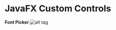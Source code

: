 # JavaFX Custom Controls
<b>Font Picker</b>
![alt tag](https://raw.githubusercontent.com/farrukh-obaid/custom-controls/master/screenshots/font-picker.gif)
